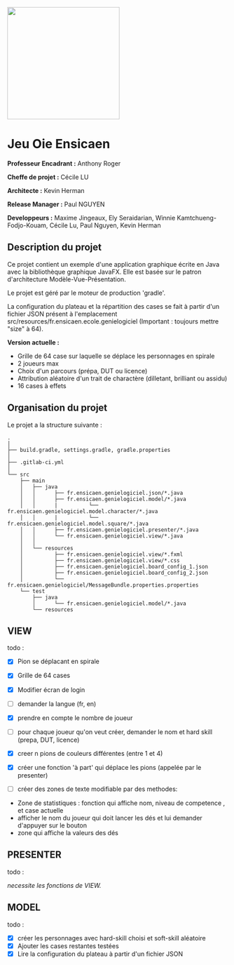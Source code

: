 [<img src="https://www.ensicaen.fr/wp-content/uploads/2017/02/LogoEnsicaen.gif" width="256" >](https://www.ensicaen.fr)

Jeu Oie Ensicaen
================

**Professeur Encadrant :** Anthony Roger

**Cheffe de projet :** Cécile LU

**Architecte :** Kevin Herman

**Release Manager :** Paul NGUYEN

**Developpeurs :** Maxime Jingeaux, Ely Seraidarian, Winnie Kamtchueng-Fodjo-Kouam, Cécile Lu, Paul Nguyen, Kevin Herman

## Description du projet

Ce projet contient un exemple d'une application graphique écrite en Java avec
la bibliothèque graphique JavaFX. Elle est basée sur le patron d'architecture
Modèle-Vue-Présentation.

Le projet est géré par le moteur de production 'gradle'.

La configuration du plateau et la répartition des cases se fait à partir d'un fichier JSON présent à l'emplacement src/resources/fr.ensicaen.ecole.genielogiciel (Important : toujours mettre "size" à 64).

**Version actuelle :** 
- Grille de 64 case sur laquelle se déplace les personnages en spirale
- 2 joueurs max
- Choix d'un parcours (prépa, DUT ou licence)
- Attribution aléatoire d'un trait de charactère (dilletant, brilliant ou assidu)
- 16 cases à effets

## Organisation du projet

Le projet a la structure suivante :

    .
    │
    ├── build.gradle, settings.gradle, gradle.properties
    │
    ├── .gitlab-ci.yml
    │
    └── src
        ├── main
        │   ├── java
        │   │      ├── fr.ensicaen.genielogiciel.json/*.java
        │   │      ├── fr.ensicaen.genielogiciel.model/*.java
        │   │      |          └── fr.ensicaen.genielogiciel.model.character/*.java
        │   │      |          └── fr.ensicaen.genielogiciel.model.square/*.java
        │   │      ├── fr.ensicaen.genielogiciel.presenter/*.java
        │   │      └── fr.ensicaen.genielogiciel.view/*.java
        │   │
        │   └── resources
        │          ├── fr.ensicaen.genielogiciel.view/*.fxml
        │          ├── fr.ensicaen.genielogiciel.view/*.css
        │          ├── fr.ensicaen.genielogiciel.board_config_1.json
        │          ├── fr.ensicaen.genielogiciel.board_config_2.json
        │          └── fr.ensicaen.genielogiciel/MessageBundle.properties.properties
        └── test
            ├── java
            │      └── fr.ensicaen.genielogiciel.model/*.java
            └── resources

## VIEW
todo : 

- [x] Pion se déplacant en spirale
- [x] Grille de 64 cases
- [x] Modifier écran de login
- [ ] demander la langue (fr, en)
- [x] prendre en compte le nombre de joueur
- [ ] pour chaque joueur qu'on veut créer, demander le nom et hard skill (prepa, DUT, licence)

- [x] creer n pions de couleurs différentes (entre 1 et 4)

- [x] créer une fonction 'à part' qui déplace les pions (appelée par le presenter)

- [ ] créer des zones de texte modifiable par des methodes: 
- Zone de statistiques : fonction qui affiche nom, niveau de competence , et case actuelle
- afficher le nom du joueur qui doit lancer les dés et lui demander d'appuyer sur le bouton
- zone qui affiche la valeurs des dés

## PRESENTER
todo :

*necessite les fonctions de VIEW.*

## MODEL 
todo :

- [x] créer les personnages avec hard-skill choisi et soft-skill aléatoire
- [x] Ajouter les cases restantes testées
- [x] Lire la configuration du plateau à partir d'un fichier JSON